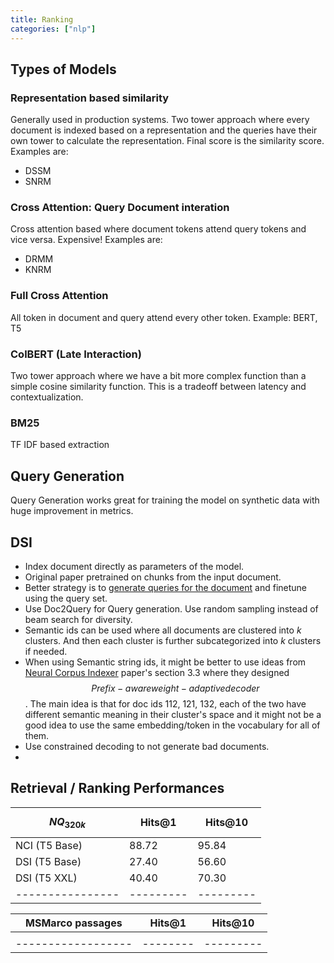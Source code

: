 ```yaml
---
title: Ranking
categories: ["nlp"]
---
```


## Types of Models
### Representation based similarity
Generally used in production systems. Two tower approach where every document is indexed based on a representation and the queries have their own tower to calculate the representation. Final score is the similarity score. Examples are:
- DSSM
- SNRM

### Cross Attention: Query Document interation
Cross attention based where document tokens attend query tokens and vice versa. Expensive! Examples are:
- DRMM
- KNRM

### Full Cross Attention
All token in document and query attend every other token. Example: BERT, T5

### ColBERT (Late Interaction)
Two tower approach where we have a bit more complex function than a simple cosine similarity function. This is a tradeoff between latency and contextualization.

### BM25
TF IDF based extraction

## Query Generation
Query Generation works great for training the model on synthetic data with huge improvement in metrics.

## DSI
- Index document directly as parameters of the model.
- Original paper pretrained on chunks from the input document.
- Better strategy is to [generate queries for the document](https://arxiv.org/pdf/2206.10128.pdf) and finetune using the query set.
- Use Doc2Query for Query generation. Use random sampling instead of beam search for diversity.
- Semantic ids can be used where all documents are clustered into $k$ clusters. And then each cluster is further subcategorized into $k$ clusters if needed.
- When using Semantic string ids, it might be better to use ideas from [Neural Corpus Indexer](https://arxiv.org/pdf/2206.02743.pdf) paper's section 3.3 where they designed $$Prefix-aware weight-adaptive decoder$$. The main idea is that for doc ids 112, 121, 132, each of the two have different semantic meaning in their cluster's space and it might not be a good idea to use the same embedding/token in the vocabulary for all of them.
- Use constrained decoding to not generate bad documents.
- 

## Retrieval / Ranking Performances


| $$NQ_{320k}$$  |  Hits@1 | Hits@10 |
|----------------|---------|---------|
| NCI (T5 Base)  |  88.72  | 95.84   |
| DSI (T5 Base)  |  27.40  | 56.60   |
| DSI (T5 XXL)   |  40.40  | 70.30   |
|----------------|---------|---------|


| MSMarco passages | Hits@1 | Hits@10 |
|------------------|--------|---------|
|                  |        |         |
|------------------|--------|---------|
